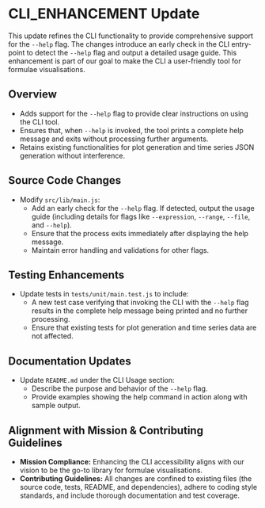 # CLI_ENHANCEMENT Update

This update refines the CLI functionality to provide comprehensive support for the `--help` flag. The changes introduce an early check in the CLI entry-point to detect the `--help` flag and output a detailed usage guide. This enhancement is part of our goal to make the CLI a user-friendly tool for formulae visualisations.

## Overview

- Adds support for the `--help` flag to provide clear instructions on using the CLI tool.
- Ensures that, when `--help` is invoked, the tool prints a complete help message and exits without processing further arguments.
- Retains existing functionalities for plot generation and time series JSON generation without interference.

## Source Code Changes

- Modify `src/lib/main.js`:
  - Add an early check for the `--help` flag. If detected, output the usage guide (including details for flags like `--expression`, `--range`, `--file`, and `--help`).
  - Ensure that the process exits immediately after displaying the help message.
  - Maintain error handling and validations for other flags.

## Testing Enhancements

- Update tests in `tests/unit/main.test.js` to include:
  - A new test case verifying that invoking the CLI with the `--help` flag results in the complete help message being printed and no further processing.
  - Ensure that existing tests for plot generation and time series data are not affected.

## Documentation Updates

- Update `README.md` under the CLI Usage section:
  - Describe the purpose and behavior of the `--help` flag.
  - Provide examples showing the help command in action along with sample output.

## Alignment with Mission & Contributing Guidelines

- **Mission Compliance:** Enhancing the CLI accessibility aligns with our vision to be the go-to library for formulae visualisations.
- **Contributing Guidelines:** All changes are confined to existing files (the source code, tests, README, and dependencies), adhere to coding style standards, and include thorough documentation and test coverage.
